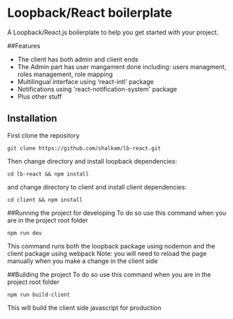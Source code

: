 # Loopback/React boilerplate
A Loopback/React.js boilerplate to help you get started with your project.

##Features
* The client has both admin and client ends
* The Admin part has user mangament done including: users managment, roles management, role mapping
* Multilingual interface using 'react-intl' package
* Notifications using 'react-notification-system' package
* Plus other stuff

## Installation
First clone the repository

`git clone https://github.com/shalkam/lb-react.git`

Then change directory and install loopback dependencies:

`cd lb-react && npm install`

and change directory to client and install client dependencies:

`cd client && npm install`

##Running the project for developing
To do so use this command when you are in the project root folder

`npm run dev`

This command runs both the loopback package using nodemon and the client package using webpack
Note: you will need to reload the page manually when you make a change in the client side

##Building the project
To do so use this command when you are in the project root folder

`npm run build-client`

This will build the client side javascript for production
